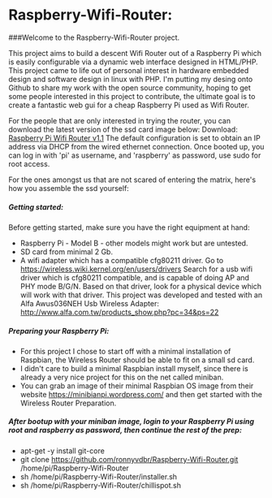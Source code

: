 # Raspberry-Wifi-Router:

###Welcome to the Raspberry-Wifi-Router project.

This project aims to build a descent Wifi Router out of a Raspberry Pi which is easily configurable via
a dynamic web interface designed in HTML/PHP.
This project came to life out of personal interest in hardware embedded design and software design in linux with PHP.
I'm putting my desing onto Github to share my work with the open source community, hoping to get some people interested in this project to contribute, the ultimate goal is to create a fantastic web gui for a cheap Raspberry Pi used as Wifi Router.

For the people that are only interested in trying the router, you can download the latest version of the ssd card image below:
Download: [Raspberry Pi Wifi Router v1.1](http://ronnyvdb.synology.me:8080/RaspberryWAPv1.1.zip)
The default configuration is set to obtain an IP address via DHCP from the wired ethernet connection.
Once booted up, you can log in with 'pi' as username, and 'raspberry' as password, use sudo for root access.

For the ones amongst us that are not scared of entering the matrix, here's how you assemble the ssd yourself:

##### Getting started:
Before getting started, make sure you have the right equipment at hand:
* Raspberry Pi - Model B - other models might work but are untested.
* SD card from minimal 2 Gb.
* A wifi adapter which has a compatible cfg80211 driver.
Go to https://wireless.wiki.kernel.org/en/users/drivers
Search for a usb wifi driver which is cfg80211 compatible, and is capable of doing AP and PHY mode B/G/N.
Based on that driver, look for a physical device which will work with that driver.
This project was developed and tested with an Alfa Awus036NEH Usb Wireless Adapter: http://www.alfa.com.tw/products_show.php?pc=34&ps=22

##### Preparing your Raspberry Pi:
* For this project I chose to start off with a minimal installation of Raspbian, the Wireless Router should be able to fit on a small sd card.
* I didn't care to build a minimal Raspbian install myself, since there is already a very nice project for this on the net called miniban.
* You can grab an image of their minimal Raspbian OS image from their website https://minibianpi.wordpress.com/ and then get started with the Wireless Router Preparation.

##### After bootup with your miniban image, login to your Raspberry Pi using root and raspberry as password, then continue the rest of the prep:
* apt-get -y install git-core
* git clone https://github.com/ronnyvdbr/Raspberry-Wifi-Router.git /home/pi/Raspberry-Wifi-Router
* sh /home/pi/Raspberry-Wifi-Router/installer.sh
* sh /home/pi/Raspberry-Wifi-Router/chillispot.sh



